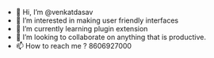 - 👋 Hi, I’m @venkatdasav
- 👀 I’m interested in making user friendly interfaces
- 🌱 I’m currently learning plugin extension 
- 💞️ I’m looking to collaborate on anything that is productive.
- 📫 How to reach me ? 8606927000

<!---
venkatdasav/venkatdasav is a ✨ special ✨ repository because its `README.md` (this file) appears on your GitHub profile.
You can click the Preview link to take a look at your changes.
--->
